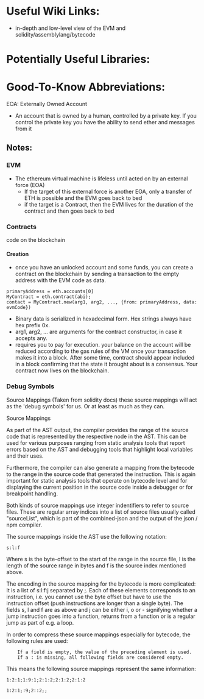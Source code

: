 # Useful Wiki Links:

[Github Ethereum Development Tutorial]: https://github.com/ethereum/wiki/wiki/Ethereum-Development-Tutorial

- in-depth and low-level view of the EVM and solidity/assemblylang/bytecode

[Ethereum Subtleties]: https://github.com/ethereum/wiki/wiki/Subtleties

# Potentially Useful Libraries:

[ETH Contracts To Bytecode]: https://crates.io/crates/ethabi-contract
[Ethereum JSON-RPC Client]: https://crates.io/crates/web3
[TestRPC Tool]: https://crates.io/crates/sputnikvm-dev
[Generic Blockchain Interface]: https://crates.io/crates/blockchain
[Ethereum Virtual Machine]: https://crates.io/crates/evm
[Block and Transaction Types]: https://crates.io/crates/etcommon-block
[Shortcuts and Helper Functions for Hash  Functions]: https://crates.io/crates/etcommon-crypto
[Solidity Grammar]: https://github.com/solidityj/solidity-antlr4


# Good-To-Know Abbreviations:

EOA: Externally Owned Account

- An account that is owned by a human, controlled by a private key. If you control the private key you have the ability to send ether and messages from it



## Notes:

### EVM

- The ethereum virtual machine is lifeless until acted on by an external force (EOA)
  - If the target of this external force is another EOA, only a transfer of ETH is possible and the EVM goes back to bed
  - if the target is a Contract, then the EVM lives for the duration of the contract and then goes back to bed

### Contracts
code on the blockchain

#### Creation
- once you have an unlocked account and some funds, you can create a contract on the blockchain by sending a transaction to the empty address with the EVM code as data. 
```
primaryAddress = eth.accounts[0]
MyContract = eth.contract(abi);
contact = MyContract.new(arg1, arg2, ..., {from: primaryAddress, data: evmCode})
```

- Binary data is serialized in hexadecimal form. Hex strings always have hex prefix 0x.
- arg1, arg2, ... are arguments for the contract constructor, in case it accepts any.
- requires you to pay for execution.  your balance on the account will be reduced according to the gas rules of the VM once your transaction makes it into a block. After some time, contract should appear included in a block confirming that the state it brought about is a consensus. Your contract now lives on the blockchain.


### Debug Symbols

Source Mappings (Taken from solidity docs)
these source mappings will act as the 'debug symbols' for us. Or at least as much as they can.

Source Mappings

As part of the AST output, the compiler provides the range of the source code that is represented by the respective node in the AST. This can be used for various purposes ranging from static analysis tools that report errors based on the AST and debugging tools that highlight local variables and their uses.

Furthermore, the compiler can also generate a mapping from the bytecode to the range in the source code that generated the instruction. This is again important for static analysis tools that operate on bytecode level and for displaying the current position in the source code inside a debugger or for breakpoint handling.

Both kinds of source mappings use integer indentifiers to refer to source files. These are regular array indices into a list of source files usually called "sourceList", which is part of the combined-json and the output of the json / npm compiler.

The source mappings inside the AST use the following notation:

`s:l:f`

Where s is the byte-offset to the start of the range in the source file, l is the length of the source range in bytes and f is the source index mentioned above.

The encoding in the source mapping for the bytecode is more complicated: It is a list of s:l:f:j separated by ;. Each of these elements corresponds to an instruction, i.e. you cannot use the byte offset but have to use the instruction offset (push instructions are longer than a single byte). The fields s, l and f are as above and j can be either i, o or - signifying whether a jump instruction goes into a function, returns from a function or is a regular jump as part of e.g. a loop.

In order to compress these source mappings especially for bytecode, the following rules are used:

        If a field is empty, the value of the preceding element is used.
        If a : is missing, all following fields are considered empty.

This means the following source mappings represent the same information:

```
1:2:1;1:9:1;2:1:2;2:1:2;2:1:2

1:2:1;:9;2::2;;
```




